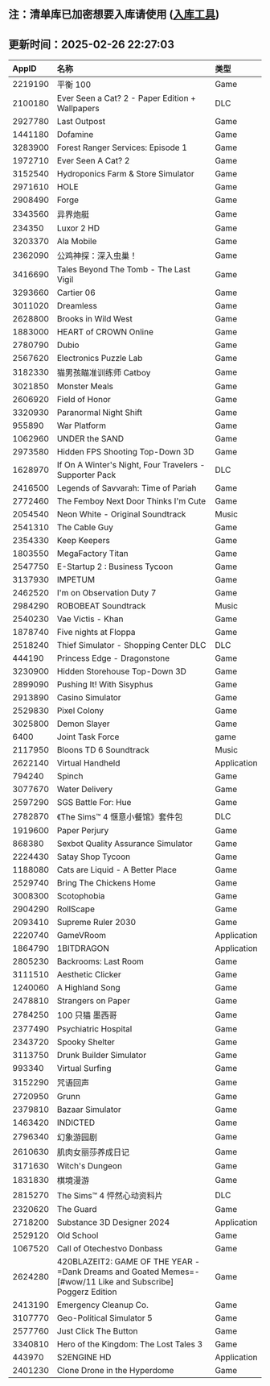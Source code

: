 ## 注：清单库已加密想要入库请使用 ([入库工具](https://github.com/BlankTMing/ManifestAutoUpdate/releases))

## 更新时间：2025-02-26 22:27:03
| AppID | 名称 | 类型  |
| :-------------------- | :----------------------------- | :----------- |
| 2219190 | 平衡 100| Game |
| 2100180 | Ever Seen a Cat? 2 - Paper Edition + Wallpapers| DLC |
| 2927780 | Last Outpost| Game |
| 1441180 | Dofamine| Game |
| 3283900 | Forest Ranger Services: Episode 1| Game |
| 1972710 | Ever Seen A Cat? 2| Game |
| 3152540 | Hydroponics Farm & Store Simulator| Game |
| 2971610 | HOLE| Game |
| 2908490 | Forge| Game |
| 3343560 | 异界炮艇| Game |
| 234350 | Luxor 2 HD| Game |
| 3203370 | Ala Mobile| Game |
| 2362090 | 公鸡神探：深入虫巢！| Game |
| 3416690 | Tales Beyond The Tomb - The Last Vigil| Game |
| 3293660 | Cartier 06| Game |
| 3011020 | Dreamless| Game |
| 2628800 | Brooks in Wild West| Game |
| 1883000 | HEART of CROWN Online| Game |
| 2780790 | Dubio| Game |
| 2567620 | Electronics Puzzle Lab| Game |
| 3182330 | 猫男孩瞄准训练师 Catboy| Game |
| 3021850 | Monster Meals| Game |
| 2606920 | Field of Honor| Game |
| 3320930 | Paranormal Night Shift| Game |
| 955890 | War Platform| Game |
| 1062960 | UNDER the SAND| Game |
| 2973580 | Hidden FPS Shooting Top-Down 3D| Game |
| 1628970 | If On A Winter's Night, Four Travelers - Supporter Pack| DLC |
| 2416500 | Legends of Savvarah: Time of Pariah| Game |
| 2772460 | The Femboy Next Door Thinks I'm Cute| Game |
| 2054540 | Neon White - Original Soundtrack| Music |
| 2541310 | The Cable Guy| Game |
| 2354330 | Keep Keepers| Game |
| 1803550 | MegaFactory Titan| Game |
| 2547750 | E-Startup 2 : Business Tycoon| Game |
| 3137930 | IMPETUM| Game |
| 2462520 | I'm on Observation Duty 7| Game |
| 2984290 | ROBOBEAT Soundtrack| Music |
| 2540230 | Vae Victis - Khan| Game |
| 1878740 | Five nights at Floppa| Game |
| 2518240 | Thief Simulator - Shopping Center DLC| DLC |
| 444190 | Princess Edge - Dragonstone| Game |
| 3230900 | Hidden Storehouse Top-Down 3D| Game |
| 2899090 | Pushing It! With Sisyphus| Game |
| 2913890 | Casino Simulator| Game |
| 2529830 | Pixel Colony| Game |
| 3025800 | Demon Slayer| Game |
| 6400 | Joint Task Force| game |
| 2117950 | Bloons TD 6 Soundtrack| Music |
| 2622140 | Virtual Handheld| Application |
| 794240 | Spinch| Game |
| 3077670 | Water Delivery| Game |
| 2597290 | SGS Battle For: Hue| Game |
| 2782870 | 《The Sims™ 4 惬意小餐馆》套件包| DLC |
| 1919600 | Paper Perjury| Game |
| 868380 | Sexbot Quality Assurance Simulator| Game |
| 2224430 | Satay Shop Tycoon| Game |
| 1188080 | Cats are Liquid - A Better Place| Game |
| 2529740 | Bring The Chickens Home| Game |
| 3008300 | Scotophobia| Game |
| 2904290 | RollScape| Game |
| 2093410 | Supreme Ruler 2030| Game |
| 2220740 | GameVRoom| Application |
| 1864790 | 1BITDRAGON| Application |
| 2805230 | Backrooms: Last Room| Game |
| 3111510 | Aesthetic Clicker| Game |
| 1240060 | A Highland Song| Game |
| 2478810 | Strangers on Paper| Game |
| 2784250 | 100 只猫 墨西哥| Game |
| 2377490 | Psychiatric Hospital| Game |
| 2343720 | Spooky Shelter| Game |
| 3113750 | Drunk Builder Simulator| Game |
| 993340 | Virtual Surfing| Game |
| 3152290 | 咒语回声| Game |
| 2720950 | Grunn| Game |
| 2379810 | Bazaar Simulator| Game |
| 1463420 | INDICTED| Game |
| 2796340 | 幻象游园剧| Game |
| 2610630 | 肌肉女丽莎养成日记| Game |
| 3171630 | Witch's Dungeon| Game |
| 1831830 | 棋境漫游| Game |
| 2815270 | The Sims™ 4 怦然心动资料片| DLC |
| 2320620 | The Guard| Game |
| 2718200 | Substance 3D Designer 2024| Application |
| 2529120 | Old School| Game |
| 1067520 | Call of Otechestvo Donbass| Game |
| 2624280 | 420BLAZEIT2: GAME OF THE YEAR -=Dank Dreams and Goated Memes=- [#wow/11 Like and Subscribe] Poggerz Edition| Game |
| 2413190 | Emergency Cleanup Co.| Game |
| 3107770 | Geo-Political Simulator 5| Game |
| 2577760 | Just Click The Button| Game |
| 3340810 | Hero of the Kingdom: The Lost Tales 3| Game |
| 443970 | S2ENGINE HD| Application |
| 2401230 | Clone Drone in the Hyperdome| Game |
